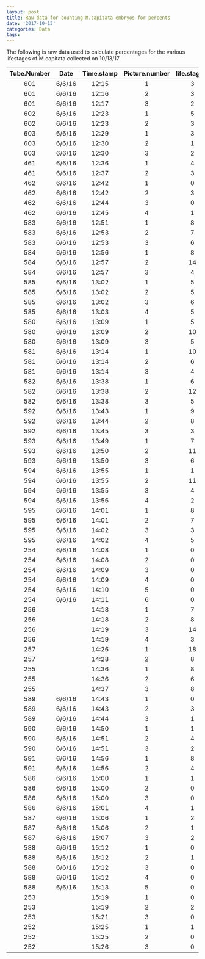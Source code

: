 ```yaml
---
layout: post
title: Raw data for counting M.capitata embryos for percents
date: '2017-10-13'
categories: Data
tags: 
---
```

The following is raw data used to calculate percentages for the various lifestages of M.capitata collected on 10/13/17


| Tube.Number   | Date          | Time.stamp  | Picture.number | life.stage.1  | life.stage.2  | life.stage.4 | life.stage.8 | life.stage.8+ |
| :-----------: |:-------------:| :---------: | :-----------:  | :-----------: | :-----------: |:-----------: | :-----------:| :-----------: |
| 601           |     6/6/16    |    12:15    |        1       |       3       |       1       |      3       |      0       |       0       |
| 601           |     6/6/16    |    12:16    |		   2       |       3       |       1       |      0       |      0       |       0       |
| 601           |     6/6/16    |    12:17    |        3       |       2       |       2       |      3       |      1       |       0       |
| 602           |     6/6/16    |    12:23    |        1       |       5       |       4       |      1       |      1       |       0       |
| 602           |     6/6/16    |    12:23    |        2       |       3       |       3       |      2       |      0       |       0       |
| 603           |     6/6/16    |    12:29    |        1       |       3       |       4       |      3       |      0       |       0       |
| 603           |     6/6/16    |    12:30    |        2       |       1       |       3       |      2       |      0       |       0       |
| 603           |     6/6/16    |    12:30    |        3       |       2       |       7       |      1       |      0       |       0       |
| 461           |     6/6/16    |    12:36    |        1       |       4       |       1       |      0       |      1       |       0       |
| 461           |     6/6/16    |    12:37    |        2       |       3       |       0       |      4       |      0       |       0       |
| 462           |     6/6/16    |    12:42    |        1       |       0       |       0       |      3       |      2       |       0       |
| 462           |     6/6/16    |    12:42    |        2       |       3       |       1       |      3       |      0       |       0       |
| 462           |     6/6/16    |    12:44    |        3       |       0       |       0       |      2       |      0       |       0       |
| 462           |     6/6/16    |    12:45    |        4       |       1       |       0       |      3       |      2       |       0       |
| 583           |     6/6/16    |    12:51    |        1       |       8       |       0       |      0       |      0       |       0       |
| 583           |     6/6/16    |    12:53    |		   2       |       7       |       0       |      1       |      0       |       0       |
| 583           |     6/6/16    |    12:53    |        3       |       6       |       0       |      0       |      0       |       0       |
| 584           |     6/6/16    |    12:56    |        1       |       8       |       0       |      0       |      0       |       0       |
| 584           |     6/6/16    |    12:57    |        2       |       14      |       0       |      0       |      0       |       0       |
| 584           |     6/6/16    |    12:57    |        3       |       4       |       0       |      0       |      0       |       0       |
| 585           |     6/6/16    |    13:02    |        1       |       5       |       0       |      0       |      0       |       0       |
| 585           |     6/6/16    |    13:02    |        2       |       5       |       0       |      0       |      0       |       0       |
| 585           |     6/6/16    |    13:02    |		   3       |       6       |       0       |      0       |      0       |       0       |
| 585           |     6/6/16    |    13:03    |        4       |       5       |       0       |      0       |      0       |       0       |
| 580           |     6/6/16    |    13:09    |        1       |       5       |       0       |      0       |      0       |       0       |
| 580           |     6/6/16    |    13:09    |        2       |       10      |       0       |      0       |      0       |       0       |
| 580           |     6/6/16    |    13:09    |        3       |       5       |       0       |      0       |      0       |       0       |
| 581           |     6/6/16    |    13:14    |        1       |       10      |       1       |      0       |      0       |       0       |
| 581           |     6/6/16    |    13:14    |        2       |       6       |       0       |      0       |      0       |       0       |
| 581           |     6/6/16    |    13:14    |        3       |       4       |       0       |      0       |      0       |       0       |
| 582           |     6/6/16    |    13:38    |        1       |       6       |       0       |      0       |      0       |       0       |
| 582           |     6/6/16    |    13:38    |		   2       |       12      |       0       |      0       |      0       |       0       |
| 582           |     6/6/16    |    13:38    |        3       |       5       |       0       |      0       |      0       |       0       |
| 592           |     6/6/16    |    13:43    |        1       |       9       |       0       |      0       |      0       |       0       |
| 592           |     6/6/16    |    13:44    |        2       |       8       |       0       |      0       |      0       |       0       |
| 592           |     6/6/16    |    13:45    |        3       |       3       |       0       |      0       |      0       |       0       |
| 593           |     6/6/16    |    13:49    |        1       |       7       |       0       |      0       |      0       |       0       |
| 593           |     6/6/16    |    13:50    |        2       |       11      |       0       |      0       |      0       |       0       |
| 593           |     6/6/16    |    13:50    |        3       |       6       |       0       |      0       |      0       |       0       |
| 594           |     6/6/16    |    13:55    |        1       |       1       |       0       |      0       |      0       |       0       |
| 594           |     6/6/16    |    13:55    |        2       |       11      |       0       |      0       |      0       |       0       |
| 594           |     6/6/16    |    13:55    |        3       |       4       |       1       |      0       |      0       |       0       |
| 594           |     6/6/16    |    13:56    |        4       |       2       |       0       |      0       |      0       |       0       |
| 595           |     6/6/16    |    14:01    |        1       |       8       |       0       |      0       |      0       |       0       |
| 595           |     6/6/16    |    14:01    |        2       |       7       |       0       |      0       |      0       |       0       |
| 595           |     6/6/16    |    14:02    |		   3       |       3       |       0       |      0       |      0       |       0       |
| 595           |     6/6/16    |    14:02    |        4       |       5       |       0       |      0       |      0       |       0       |
| 254           |     6/6/16    |    14:08    |        1       |       0       |       2       |      2       |      0       |       0       |
| 254           |     6/6/16    |    14:08    |        2       |       0       |       0       |      3       |      0       |       0       |
| 254           |     6/6/16    |    14:09    |        3       |       0       |       3       |      2       |      0       |       0       |
| 254           |     6/6/16    |    14:09    |        4       |       0       |       1       |      3       |      0       |       0       |
| 254           |     6/6/16    |    14:10    |        5       |       0       |       0       |      2       |      0       |       0       |
| 254           |     6/6/16    |    14:11    |		   6       |       0       |       1       |      1       |      0       |       0       |
| 256           |               |    14:18    |        1       |       7       |       0       |      0       |      0       |       0       |
| 256           |               |    14:18    |        2       |       8       |       0       |      0       |      0       |       0       |
| 256           |               |    14:19    |        3       |       14      |       0       |      0       |      0       |       0       |
| 256           |               |    14:19    |        4       |       3       |       0       |      0       |      0       |       0       |
| 257           |               |    14:26    |        1       |       18      |       0       |      0       |      0       |       0       |
| 257           |               |    14:28    |        2       |       8       |       0       |      0       |      0       |       0       |
| 255           |               |    14:36    |        1       |       8       |       0       |      0       |      0       |       0       |
| 255           |               |    14:36    |        2       |       6       |       1       |      0       |      0       |       0       |
| 255           |               |    14:37    |        3       |       8       |       3       |      0       |      0       |       0       |
| 589           |     6/6/16    |    14:43    |        1       |       0       |       5       |      0       |      2       |       0       |
| 589           |     6/6/16    |    14:43    |        2       |       3       |       6       |      0       |      0       |       0       |
| 589           |     6/6/16    |    14:44    |        3       |       1       |       2       |      3       |      1       |       0       |
| 590           |     6/6/16    |    14:50    |        1       |       1       |       2       |      0       |      0       |       0       |
| 590           |     6/6/16    |    14:51    |        2       |       4       |       3       |      1       |      0       |       0       |
| 590           |     6/6/16    |    14:51    |        3       |       2       |       5       |      2       |      0       |       0       |
| 591           |     6/6/16    |    14:56    |        1       |       8       |       3       |      3       |      0       |       0       |
| 591           |     6/6/16    |    14:56    |        2       |       4       |       3       |      2       |      0       |       0       |
| 586           |     6/6/16    |    15:00    |        1       |       1       |       2       |      5       |      1       |       0       |
| 586           |     6/6/16    |    15:00    |		   2       |       0       |       1       |      1       |      1       |       0       |
| 586           |     6/6/16    |    15:00    |        3       |       0       |       0       |      2       |      0       |       0       |
| 586           |     6/6/16    |    15:01    |        4       |       1       |       2       |      2       |      1       |       0       |
| 587           |     6/6/16    |    15:06    |        1       |       2       |       4       |      1       |      0       |       0       |
| 587           |     6/6/16    |    15:06    |        2       |       1       |       0       |      5       |      0       |       0       |
| 587           |     6/6/16    |    15:07    |        3       |       2       |       3       |      2       |      0       |       0       |
| 588           |     6/6/16    |    15:12    |        1       |       0       |       2       |      3       |      0       |       0       |
| 588           |     6/6/16    |    15:12    |		   2       |       1       |       3       |      4       |      0       |       0       |
| 588           |     6/6/16    |    15:12    |        3       |       0       |       1       |      2       |      0       |       0       |
| 588           |     6/6/16    |    15:12    |        4       |       0       |       1       |      1       |      0       |       0       |
| 588           |     6/6/16    |    15:13    |        5       |       0       |       1       |      2       |      0       |       0       |
| 253           |               |    15:19    |        1       |       0       |       0       |      4       |      0       |       0       |
| 253           |               |    15:19    |        2       |       2       |       0       |      2       |      0       |       0       |
| 253           |               |    15:21    |        3       |       0       |       1       |      4       |      0       |       0       |
| 252           |               |    15:25    |        1       |       1       |       0       |      2       |      2       |       0       |
| 252           |               |    15:25    |        2       |       0       |       2       |      5       |      1       |       0       |
| 252           |               |    15:26    |        3       |       0       |       3       |      4       |      0       |       0       |

